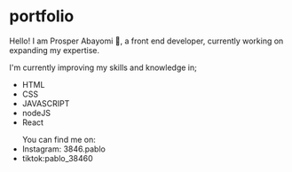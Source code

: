 # portfolio
Hello!
I am Prosper Abayomi 👋, a front end developer, 
currently working on expanding my expertise.
<p>I'm currently improving my skills and knowledge in;</p>
<ul><li>HTML</li>
<li>CSS</li>
<li>JAVASCRIPT</li>
<li>nodeJS</li>
<li>React</li>
  <p></p>
You can find me on:
<li>Instagram: 3846.pablo</li>
<li>tiktok:pablo_38460</li></ul>
